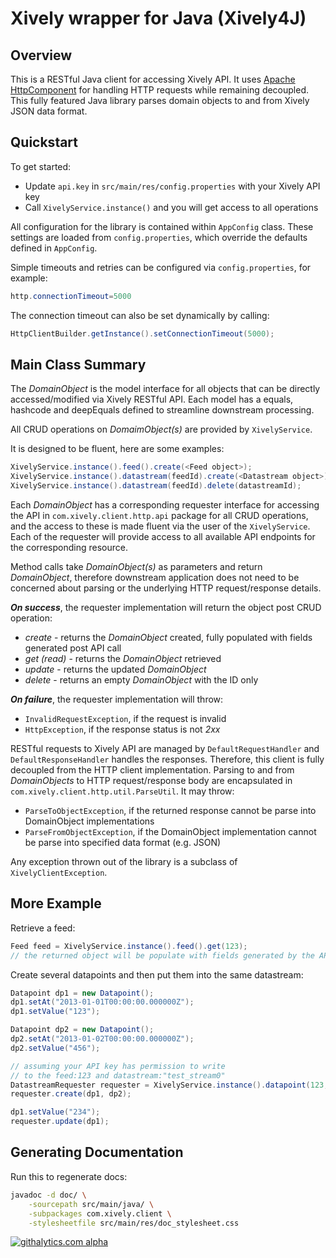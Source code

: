 # Xively wrapper for Java (Xively4J)

## Overview

This is a RESTful Java client for accessing Xively API. It uses [Apache HttpComponent](http://hc.apache.org/) for handling HTTP requests while remaining decoupled.
This fully featured Java library parses domain objects to and from Xively JSON data format.

## Quickstart

To get started:

- Update `api.key` in `src/main/res/config.properties` with your Xively API key 
- Call `XivelyService.instance()` and you will get access to all operations

All configuration for the library is contained within `AppConfig` class.
These settings are loaded from `config.properties`, which override the defaults defined in `AppConfig`.

Simple timeouts and retries can be configured via `config.properties`, for example:

```Java
http.connectionTimeout=5000
```

The connection timeout can also be set dynamically by calling:

```Java
HttpClientBuilder.getInstance().setConnectionTimeout(5000);
```

## Main Class Summary

The _DomainObject_ is the model interface for all objects that can be directly accessed/modified via Xively RESTful API.
Each model has a equals, hashcode and deepEquals defined to streamline downstream processing.

All CRUD operations on _DomaimObject(s)_ are provided by `XivelyService`.

It is designed to be fluent, here are some examples:

```Java
XivelyService.instance().feed().create(<Feed object>);
XivelyService.instance().datastream(feedId).create(<Datastream object>);
XivelyService.instance().datastream(feedId).delete(datastreamId);
```

Each _DomainObject_ has a corresponding requester interface for accessing the API in `com.xively.client.http.api` package for all CRUD operations, and the access to these is made fluent via the user of the `XivelyService`.
Each of the requester will provide access to all available API endpoints for the corresponding resource.

Method calls take _DomainObject(s)_ as parameters and return _DomainObject_, therefore downstream application does not need to be concerned about parsing or the underlying HTTP request/response details.

***On success***, the requester implementation will return the object post CRUD operation:

- _create_ - returns the _DomainObject_ created, fully populated with fields generated post API call
- _get (read)_ - returns the _DomainObject_ retrieved
- _update_ - returns the updated _DomainObject_
- _delete_ - returns an empty _DomainObject_ with the ID only

***On failure***, the requester implementation will throw:

- `InvalidRequestException`, if the request is invalid
- `HttpException`, if the response status is not _2xx_

RESTful requests to Xively API are managed by `DefaultRequestHandler` and `DefaultResponseHandler` handles the responses.
Therefore, this client is fully decoupled from the HTTP client implementation.
Parsing to and from _DomainObjects_ to HTTP request/response body are encapsulated in `com.xively.client.http.util.ParseUtil`.
It may throw:

- `ParseToObjectException`, if the returned response cannot be parse into DomainObject implementations
- `ParseFromObjectException`, if the DomainObject implementation cannot be parse into specified data format (e.g. JSON)

Any exception thrown out of the library is a subclass of `XivelyClientException`.


## More Example

Retrieve a feed:

```Java
Feed feed = XivelyService.instance().feed().get(123);
// the returned object will be populate with fields generated by the API
```

Create several datapoints and then put them into the same datastream:

```Java
Datapoint dp1 = new Datapoint();
dp1.setAt("2013-01-01T00:00:00.000000Z");
dp1.setValue("123");

Datapoint dp2 = new Datapoint();
dp2.setAt("2013-01-02T00:00:00.000000Z");
dp2.setValue("456");

// assuming your API key has permission to write
// to the feed:123 and datastream:"test_stream0"
DatastreamRequester requester = XivelyService.instance().datapoint(123, "test_stream-0");
requester.create(dp1, dp2);

dp1.setValue("234");
requester.update(dp1);
```

## Generating Documentation

Run this to regenerate docs:

```Bash
javadoc -d doc/ \
	-sourcepath src/main/java/ \
	-subpackages com.xively.client \
	-stylesheetfile src/main/res/doc_stylesheet.css
```
[![githalytics.com alpha](https://cruel-carlota.pagodabox.com/d9a7d4737a3b94c9446d616fadcf8059 "githalytics.com")](http://githalytics.com/xively/Xively4J)
